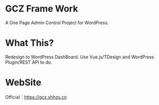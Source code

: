 # GCZ Frame Work
A One Page Admin Control Project for WordPress.

# What This?
Redesign to WordPress DashBoard.
Use Vue.js/TDesign and WordPress Plugin/REST API to do.

# WebSite
Official：https://gcz.xhhzs.cn
